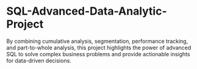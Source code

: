 # SQL-Advanced-Data-Analytic-Project
By combining cumulative analysis, segmentation, performance tracking, and part-to-whole analysis, this project highlights the power of advanced SQL to solve complex business problems and provide actionable insights for data-driven decisions.
